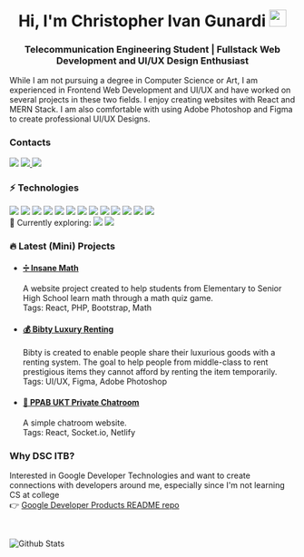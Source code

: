 <h1 align="center">Hi, I'm Christopher Ivan Gunardi <img src="https://raw.githubusercontent.com/aemmadi/aemmadi/master/wave.gif" width="30px"></h1>
<h3 align="center">Telecommunication Engineering Student | Fullstack Web Development and UI/UX Design Enthusiast</h3>

While I am not pursuing a degree in Computer Science or Art, I am experienced in Frontend Web Development and UI/UX and have worked on several projects in these two fields. I enjoy creating websites with React and MERN Stack. I am also comfortable with using Adobe Photoshop and Figma to create professional UI/UX Designs.

<h3>Contacts</h3>
<a href="https://www.linkedin.com/in/christopher-ivan-gunardi/"><img src="https://img.shields.io/badge/-christopher--ivan-blue?style=flat-square&logo=Linkedin&logoColor=white/"></a> 
<a href="https://instagram.com/christopher.01__"><img src="https://img.shields.io/badge/-christopher.01____-333333?style=flat-square&logo=instagram&logoColor=white/"> 
<a href="mailto: gunardi.ivan@gmail.com"><img src="https://img.shields.io/badge/-gunardi.ivan@gmail.com-f6f6f6?style=flat-square&logo=Gmail&logoColor=white/"></a>
  
<h3>⚡ Technologies</h3>
<p>
<img src="https://img.shields.io/badge/-JavaScript-333333?style=flat-square&logo=javascript">
<img src="https://img.shields.io/badge/-Nodejs-333333?style=flat-square&logo=Node.js">
<img src="https://img.shields.io/badge/-Python-333333?style=flat-square&logo=Python">
<img src="https://img.shields.io/badge/-React-333333?style=flat-square&logo=react">
<img src="https://img.shields.io/badge/-HTML5-333333?style=flat-square&logo=html5">
<img src="https://img.shields.io/badge/-CSS3-333333?style=flat-square&logo=css3">
<img src="https://img.shields.io/badge/-Bootstrap-333333?style=flat-square&logo=bootstrap">
<img src="https://img.shields.io/badge/-MongoDB-333333?style=flat-square&logo=mongodb">
<img src="https://img.shields.io/badge/-Git-333333?style=flat-square&logo=git">
<img src="https://img.shields.io/badge/-Netlify-333333?style=flat-square&logo=netlify">
<img src="https://img.shields.io/badge/-Photoshop-333333?style=flat-square&logo=adobe-photoshop">
<img src="https://img.shields.io/badge/-Affinity Designer-333333?style=flat-square&logo=affinity-designer">
<img src="https://img.shields.io/badge/-Figma-333333?style=flat-square&logo=figma">
<br>📘 Currently exploring: <img src="https://img.shields.io/badge/-GatsbyJS-333333?style=flat-square&logo=gatsby&color=purple"> <img src="https://img.shields.io/badge/-Firebase-333333?style=flat-square&logo=firebase&color=orange"></p>

<h3>🔥 Latest (Mini) Projects</h3>
<ul>
  <li><h4><a href="http://insanemath.site/">➗ Insane Math</a></h4>
    <p>A website project created to help students from Elementary to Senior High School learn math through a math quiz game.<br>Tags: React, PHP, Bootstrap, Math</p>
  </li>
  <li><h4><a href="http://bit.ly/BibtyLuxuryRent">💰 Bibty Luxury Renting</a></h4>
    <p>Bibty is created to enable people share their luxurious goods with a renting system. The goal to help people from middle-class to rent prestigious items they cannot afford by renting the item temporarily.<br>Tags: UI/UX, Figma, Adobe Photoshop</p>
  </li>
    <li><h4><a href="https://angry-lewin-3ef6fc.netlify.app/">💬 PPAB UKT Private Chatroom</a></h4>
    <p>A simple chatroom website.<br>Tags: React, Socket.io, Netlify</p>
  </li>
</ul>

<h3>Why DSC ITB?</h3>
<p>Interested in Google Developer Technologies and want to create connections with developers around me, especially since I'm not learning CS at college<br>
👉 <a href="https://github.com/Chris-Ivan/EksplorasiGoogleDevProducts">Google Developer Products README repo</a></p>
<br>

![Github Stats](https://github-readme-stats.vercel.app/api?username=chris-ivan&count_private=true&theme=react&show_icons=true&include_all_commits=true)
